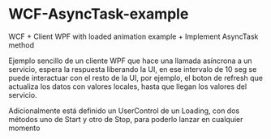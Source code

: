 # WCF-AsyncTask-example
WCF + Client WPF with loaded animation example + Implement AsyncTask method


Ejemplo sencillo de un cliente WPF que hace una llamada asíncrona a un servicio, espera la respuesta liberando la UI, 
en ese intervalo de 10 seg se puede interactuar con el resto de la UI, por ejemplo, el boton de refresh que actualiza los
datos con valores locales, hasta que llegan los valores del servicio.


Adicionalmente está definido un UserControl de un Loading, con dos métodos uno de Start y otro de Stop, para poderlo lanzar 
en cualquier momento
